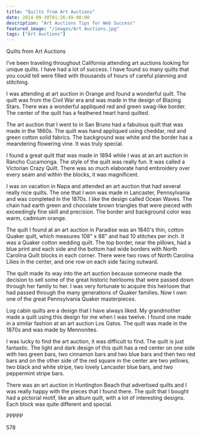 ```yaml
---
title: "Quilts from Art Auctions"
date: 2024-09-30T01:26:49-08:00
description: "Art Auctions Tips for Web Success"
featured_image: "/images/Art Auctions.jpg"
tags: ["Art Auctions"]
---
```


Quilts from Art Auctions

I’ve been traveling throughout California attending art auctions looking for unique quilts.  I have had a lot of success.  I have found so many quilts that you could tell were filled with thousands of hours of careful planning and stitching.

I was attending at art auction in Orange and found a wonderful quilt.  The quilt was from the Civil War era and was made in the design of Blazing Stars.  There was a wonderful appliqued red and green swag-like border.  The center of the quilt has a feathered heart hand quilted.

The art auction that I went to in San Bruno had a fabulous quilt that was made in the 1860s.  The quilt was hand appliqued using cheddar, red and green cotton solid fabrics.  The background was white and the border has a meandering flowering vine.  It was truly special.

I found a great quilt that was made in 1894 while I was at an art auction in Rancho Cucamonga.  The style of the quilt was really fun.  It was called a Victorian Crazy Quilt.  There was so much elaborate hand embroidery over every seam and within the blocks, it was magnificent.

I was on vacation in Napa and attended an art auction that had several really nice quilts.  The one that I won was made in Lancaster, Pennsylvania and was completed in the 1870s.  I like the design called Ocean Waves.  The chain had earth green and chocolate brown triangles that were pieced with exceedingly fine skill and precision.  The border and background color was warm, cadmium orange.

The quilt I found at an art auction in Paradise was an 1840's thin, cotton Quaker quilt, which measures 108" x 88" and had 10 stitches per inch.  It was a Quaker cotton wedding quilt.  The top border, near the pillows, had a blue print and each side and the bottom had wide borders with North Carolina Quilt blocks in each corner. There were two rows of North Carolina Lilies in the center, and one row on each side facing outward.

The quilt made its way into the art auction because someone made the decision to sell some of the great historic heirlooms that were passed down through her family to her.  I was very fortunate to acquire this heirloom that had passed through the many generations of Quaker families.  Now I own one of the great Pennsylvania Quaker masterpieces.

Log cabin quilts are a design that I have always liked.  My grandmother made a quilt using this design for me when I was twelve.  I found one made in a similar fashion at an art auction Los Gatos.  The quilt was made in the 1870s and was made by Mennonites.

I was lucky to find the art auction, it was difficult to find.  The quilt is just fantastic.  The light and dark design of this quilt has a red center on one side with two green bars, two cinnamon bars and two blue bars and then two red bars and on the other side of the red square in the center are two yellows, two black and white stripe, two lovely Lancaster blue bars, and two peppermint stripe bars. 

There was an art auction in Huntington Beach that advertised quilts and I was really happy with the pieces that I found there.  The quilt that I bought had a pictorial motif, like an album quilt, with a lot of interesting designs.  Each block was quite different and special.

PPPPP

578

